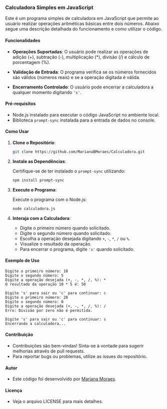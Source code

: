 ### Calculadora Simples em JavaScript

Este é um programa simples de calculadora em JavaScript que permite ao usuário realizar operações aritméticas básicas entre dois números. Abaixo segue uma descrição detalhada do funcionamento e como utilizar o código.

#### Funcionalidades

- **Operações Suportadas**: O usuário pode realizar as operações de adição (+), subtração (-), multiplicação (*), divisão (/) e cálculo de porcentagem (%).
  
- **Validação de Entrada**: O programa verifica se os números fornecidos são válidos (números reais) e se a operação digitada é válida.

- **Encerramento Controlado**: O usuário pode encerrar a calculadora a qualquer momento digitando `'s'`.

#### Pré-requisitos

- Node.js instalado para executar o código JavaScript no ambiente local.
- Biblioteca `prompt-sync` instalada para a entrada de dados no console.

#### Como Usar

1. **Clone o Repositório**:

   ```bash
   git clone https://github.com/MarianaBMoraes/Calculadora.git
   ```

2. **Instale as Dependências**:

   Certifique-se de ter instalado o `prompt-sync` utilizando:

   ```bash
   npm install prompt-sync
   ```

3. **Execute o Programa**:

   Execute o programa com o Node.js:

   ```bash
   node calculadora.js
   ```

4. **Interaja com a Calculadora**:

   - Digite o primeiro número quando solicitado.
   - Digite o segundo número quando solicitado.
   - Escolha a operação desejada digitando `+`, `-`, `*`, `/` ou `%`.
   - Visualize o resultado da operação.
   - Para encerrar o programa, digite `'s'` quando solicitado.

#### Exemplo de Uso

```plaintext
Digite o primeiro número: 10
Digite o segundo número: 5
Digite a operação desejada (+, -, *, /, %): *
O resultado da operação 10 * 5 é: 50

Digite 's' para sair ou 'c' para continuar: c
Digite o primeiro número: 20
Digite o segundo número: 0
Digite a operação desejada (+, -, *, /, %): /
Erro: Divisão por zero não é permitida.

Digite 's' para sair ou 'c' para continuar: s
Encerrando a calculadora...
```

#### Contribuição

- Contribuições são bem-vindas! Sinta-se à vontade para sugerir melhorias através de pull requests.
- Para reportar bugs ou problemas, utilize as issues do repositório.

#### Autor

- Este código foi desenvolvido por [Mariana Moraes](https://github.com/MarianaBMoraes).

#### Licença

- Veja o arquivo LICENSE para mais detalhes.
